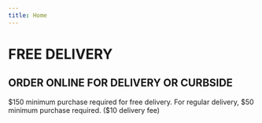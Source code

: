 ```yaml
---
title: Home
---
```


# FREE DELIVERY

## ORDER ONLINE FOR DELIVERY OR CURBSIDE

$150 minimum purchase required for free delivery.
For regular delivery, $50 minimum purchase required. (\$10 delivery fee)
